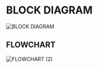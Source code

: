 # BLOCK DIAGRAM
![BLOCK DIAGRAM](https://user-images.githubusercontent.com/101577287/167358640-8543dc2b-6fd4-4d27-9797-004e5d80bb1b.png)
## FLOWCHART
![FLOWCHART (2)](https://user-images.githubusercontent.com/101577287/167533935-eecad978-818a-4b38-9f5e-a8c9ce945f75.png)

